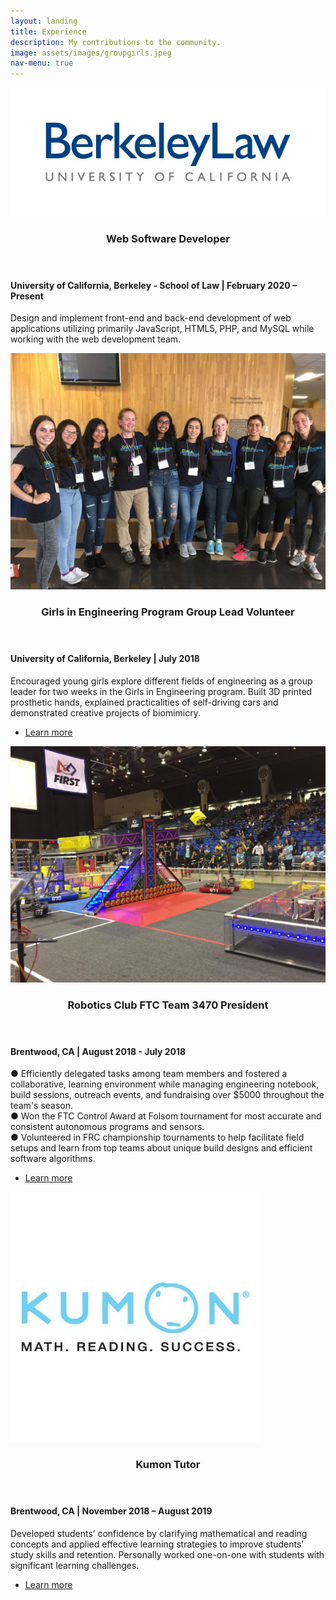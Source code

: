 ```yaml
---
layout: landing
title: Experience
description: My contributions to the community.
image: assets/images/groupgirls.jpeg
nav-menu: true
---
```



<!-- Main -->
<div id="main">

<!-- Two -->
<section id="two" class="spotlights">
	<section>
		<a class="image">
			<img src="assets/images/lawlogo.jpg" alt="" data-position="center center" style = "max-width:100%;" />
		</a>
		<div class="content">
			<div class="inner">
				<header class="major">
					<h3>Web Software Developer</h3>
				</header>
				<h4>University of California, Berkeley - School of Law | February 2020 – Present</h4>
				<p>Design and implement front-end and back-end development of web applications utilizing primarily JavaScript, HTML5, PHP, and MySQL while working with the web development team. 
				</p>
			</div>
		</div>
	</section>
	<section>
		<a href="http://girlsinengineering.berkeley.edu/" class="image">
			<img src="assets/images/grouppic.JPG" alt="" data-position="center center" style = "max-width:100%;"/>
		</a>
		<div class="content">
			<div class="inner">
				<header class="major">
					<h3>Girls in Engineering Program Group Lead Volunteer</h3>
				</header>
				<h4>University of California, Berkeley | July 2018</h4>
				<p>Encouraged young girls explore different fields of engineering as a group leader for two weeks in the Girls in Engineering program. Built 3D printed prosthetic hands, explained practicalities of self-driving cars and demonstrated creative projects of biomimicry.</p>
				<ul class="actions">
					<li><a href="http://girlsinengineering.berkeley.edu/" class="button">Learn more</a></li>
				</ul>
			</div>
		</div>
	</section>
	<section>
		<a href="https://www.firstinspires.org/robotics/ftc" class="image">
			<img src="assets/images/frc.JPG" alt="" data-position="center center" style = "max-width:100%;"/>
		</a>
		<div class="content">
			<div class="inner">
				<header class="major">
					<h3>Robotics Club FTC Team 3470 President</h3>
				</header>
				<h4>Brentwood, CA | August 2018 - July 2018</h4>
				<p>● Efficiently delegated tasks among team members and fostered a collaborative, learning environment while managing engineering notebook, build sessions, outreach events, and fundraising over $5000 throughout the team's season. <br>
				● Won the FTC Control Award at Folsom tournament for most accurate and consistent autonomous programs and sensors. <br>
			● Volunteered in FRC championship tournaments to help facilitate field setups and learn from top teams about unique build designs and efficient software algorithms.</p>
				<ul class="actions">
					<li><a href="https://www.firstinspires.org/robotics/ftc" class="button">Learn more</a></li>
				</ul>
			</div>
		</div>
	</section>
	<section>
		<a href="https://www.kumon.com/" class="image">
			<img src="assets/images/kumonlogo2.jpg" alt="" data-position="25% 25%" style = "max-width:100%;"/>
		</a>
		<div class="content">
			<div class="inner">
				<header class="major">
					<h3>Kumon Tutor</h3>
				</header>
				<h4>Brentwood, CA | November 2018 – August 2019</h4>
				<p>Developed students’ confidence by clarifying mathematical and reading concepts and applied effective learning strategies to improve students’ study skills and retention. Personally worked one-on-one with students with significant learning challenges.</p>
				<ul class="actions">
					<li><a href="https://www.kumon.com/" class="button">Learn more</a></li>
				</ul>
			</div>
		</div>
	</section>
</section>

</div>
